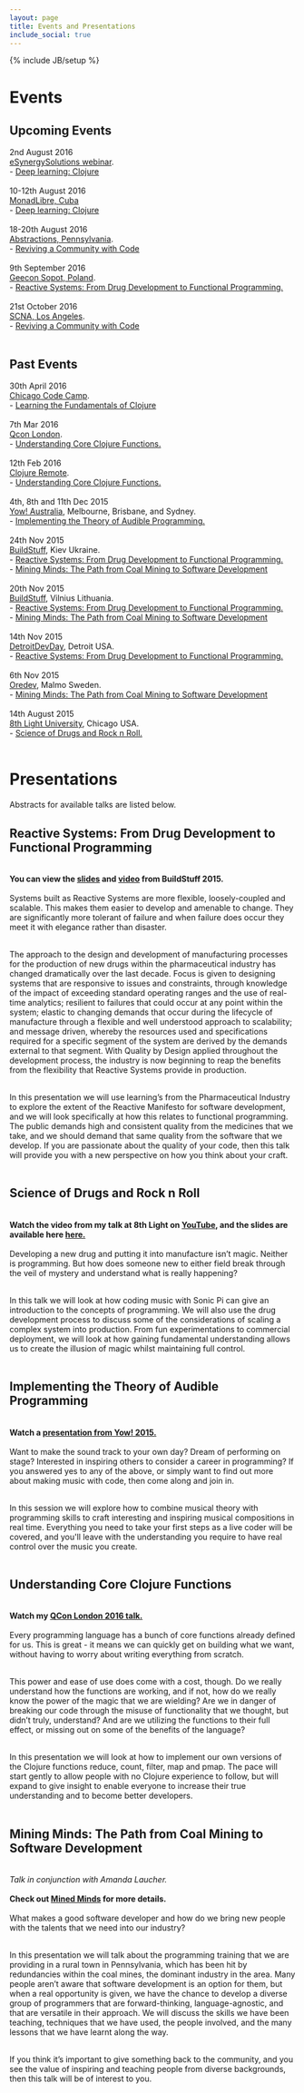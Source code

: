 ```yaml
---
layout: page
title: Events and Presentations
include_social: true
---
```

{% include JB/setup %}

<h1>Events</h1>
  <p><h2>Upcoming Events</h2>
    2nd August 2016<br><a href="http://www.esynergy-solutions.co.uk/event/deep-learning-clojure">eSynergySolutions webinar</a>.<br>
    - <a href="#clojure">Deep learning: Clojure</a><br><br>
    10-12th August 2016<br><a href="http://www.meetup.com/merchise/events/231274385/">MonadLibre, Cuba</a><br>
    - <a href="#clojure">Deep learning: Clojure</a><br><br>
    18-20th August 2016<br><a href="http://abstractions.io/">Abstractions, Pennsylvania</a>.<br>
    - <a href="#mined">Reviving a Community with Code</a><br><br>
    9th September 2016<br><a href="http://2016.reactive.geecon.org/">Geecon Sopot, Poland</a>.<br>
    - <a href="#reactive">Reactive Systems: From Drug Development to Functional Programming.</a><br><br>
    21st October 2016<br><a href="http://scna.softwarecraftsmanship.org/">SCNA, Los Angeles</a>.<br>
    - <a href="#mined">Reviving a Community with Code</a><br><br>
  <h2>Past Events</h2>
    30th April 2016<br>
    <a href="http://chicagocodecamp.com/">Chicago Code Camp</a>.<br>
    - <a href="#clojure">Learning the Fundamentals of Clojure</a><br><br>
    7th Mar 2016<br>
    <a href="https://qconlondon.com/">Qcon London</a>.<br>
    - <a href="#clojure">Understanding Core Clojure Functions.</a><br><br>
    12th Feb 2016<br>
    <a href="http://clojureremote.com/">Clojure Remote</a>.<br>
    - <a href="#clojure">Understanding Core Clojure Functions.</a><br><br>
    4th, 8th and 11th Dec 2015<br><a href="http://yowconference.com.au/">Yow! Australia</a>, Melbourne, Brisbane, and Sydney.<br>
    - <a href="#music">Implementing the Theory of Audible Programming.</a><br><br>
    24th Nov 2015<br><a href="http://buildstuff.com.ua/">BuildStuff</a>, Kiev Ukraine.<br>
    - <a href="#reactive">Reactive Systems: From Drug Development to Functional Programming.</a><br>
    - <a href="#mined">Mining Minds: The Path from Coal Mining to Software Development<br><br></a>
    20th Nov 2015<br><a href="http://buildstuff.lt/">BuildStuff</a>, Vilnius Lithuania.<br>
    - <a href="#reactive">Reactive Systems: From Drug Development to Functional Programming.</a><br>
    - <a href="#mined">Mining Minds: The Path from Coal Mining to Software Development<br><br></a>
    14th Nov 2015<br><a href="http://detroitdevday.org/">DetroitDevDay</a>, Detroit USA.<br>
    - <a href="#reactive">Reactive Systems: From Drug Development to Functional Programming.</a><br><br>
    6th Nov 2015<br><a href = "http://oredev.org/">Oredev</a>, Malmo Sweden.<br>
    - <a href="#mined">Mining Minds: The Path from Coal Mining to Software Development<br><br></a>
    14th August 2015<br><a href="https://8thlight.com/">8th Light University</a>, Chicago USA.<br>
    - <a href="#science">Science of Drugs and Rock n Roll.</a>
    <br><br>
  </p>



<h1>Presentations</h1>
Abstracts for available talks are listed below.
<a name="reactive"></a>
<p><h2>Reactive Systems: From Drug Development to Functional Programming</h2>
<br>
<b>You can view the <a href="ReactiveSystems.pdf">slides</a> and <a href="https://www.infoq.com/presentations/reactive-sytems-pharmaceutical-industry">video</a> from BuildStuff 2015.</b><br><br>
Systems built as Reactive Systems are more flexible, loosely-coupled and scalable. This makes them easier to develop and amenable to change. They are significantly more tolerant of failure and when failure does occur they meet it with elegance rather than disaster.<br><br>

The approach to the design and development of manufacturing processes for the production of new drugs within the pharmaceutical industry has changed dramatically over the last decade.  Focus is given to designing systems that are responsive to issues and constraints, through knowledge of the impact of exceeding standard operating ranges and the use of real-time analytics; resilient to failures that could occur at any point within the system; elastic to changing demands that occur during the lifecycle of manufacture through a flexible and well understood approach to scalability; and message driven, whereby the resources used and specifications required for a specific segment of the system are derived by the demands external to that segment. With Quality by Design applied throughout the development process, the industry is now beginning to reap the benefits from the flexibility that Reactive Systems provide in production.<br><br>

In this presentation we will use learning’s from the Pharmaceutical Industry to explore the extent of the Reactive Manifesto for software development, and we will look specifically at how this relates to functional programming. The public demands high and consistent quality from the medicines that we take, and we should demand that same quality from the software that we develop. If you are passionate about the quality of your code, then this talk will provide you with a new perspective on how you think about your craft.<br><br>


<a name="science"></a>
<p><h2>Science of Drugs and Rock n Roll</h2>
<br>
<b>Watch the video from my talk at 8th Light on <a href="https://www.youtube.com/watch?v=aH9-mG8At80&feature=youtu.be">YouTube</a>, and the slides are available here <a href="science_drugs_rock_roll.pdf">here.</a></b><br><br>
Developing a new drug and putting it into manufacture isn’t magic.  Neither is programming.  But how does someone new to either field break through the veil of mystery and understand what is really happening?<br><br>

In this talk we will look at how coding music with Sonic Pi can give an introduction to the concepts of programming.  We will also use the drug development process to discuss some of the considerations of scaling a complex system into production.  From fun experimentations to commercial deployment, we will look at how gaining fundamental understanding allows us to create the illusion of magic whilst maintaining full control.<br><br> 

<a name="music"></a>
<p><h2>Implementing the Theory of Audible Programming</h2>
<br>
<b>Watch a <a href="https://www.youtube.com/watch?v=LV5uAnsp9m8">presentation from Yow! 2015.</a></b><br><br> 
Want to make the sound track to your own day? Dream of performing on stage? Interested in inspiring others to consider a career in programming? If you answered yes to any of the above, or simply want to find out more about making music with code, then come along and join in.<br><br>

In this session we will explore how to combine musical theory with programming skills to craft interesting and inspiring musical compositions in real time. Everything you need to take your first steps as a live coder will be covered, and you'll leave with the understanding you require to have real control over the music you create.<br><br>

<a name="clojure"></a>
<p><h2>Understanding Core Clojure Functions</h2>
<br>
<b>Watch my <a href="https://www.infoq.com/presentations/clojure-core-functions-2016">QCon London 2016 talk.</a></b><br><br>
Every programming language has a bunch of core functions already defined for us. This is great - it means we can quickly get on building what we want, without having to worry about writing everything from scratch.<br><br>

This power and ease of use does come with a cost, though. Do we really understand how the functions are working, and if not, how do we really know the power of the magic that we are wielding? Are we in danger of breaking our code through the misuse of functionality that we thought, but didn’t truly, understand? And are we utilizing the functions to their full effect, or missing out on some of the benefits of the language?<br><br>

In this presentation we will look at how to implement our own versions of the Clojure functions reduce, count, filter, map and pmap. The pace will start gently to allow people with no Clojure experience to follow, but will expand to give insight to enable everyone to increase their true understanding and to become better developers.<br><br>

<a name="mined"></a>
<p><h2>Mining Minds: The Path from Coal Mining to Software Development</h2>
<br>
<i>Talk in conjunction with Amanda Laucher.</i><br><br>
<b>Check out <a href="http://www.minedminds.org">Mined Minds</a> for more details.</b><br><br>
What makes a good software developer and how do we bring new people with the talents that we need into our industry?<br><br>

In this presentation we will talk about the programming training that we are providing in a rural town in Pennsylvania, which has been hit by redundancies within the coal mines, the dominant industry in the area. Many people aren’t aware that software development is an option for them, but when a real opportunity is given, we have the chance to develop a diverse group of programmers that are forward-thinking, language-agnostic, and that are versatile in their approach.  We will discuss the skills we have been teaching, techniques that we have used, the people involved, and the many lessons that we have learnt along the way.<br><br>

If you think it’s important to give something back to the community, and you see the value of inspiring and teaching people from diverse backgrounds, then this talk will be of interest to you.<br><br>


</p>
